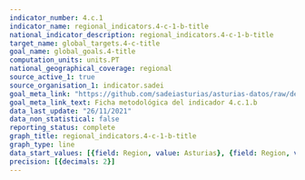 ```yaml
---
indicator_number: 4.c.1
indicator_name: regional_indicators.4-c-1-b-title
national_indicator_description: regional_indicators.4-c-1-b-title
target_name: global_targets.4-c-title
goal_name: global_goals.4-title
computation_units: units.PT
national_geographical_coverage: regional
source_active_1: true
source_organisation_1: indicator.sadei
goal_meta_link: "https://github.com/sadeiasturias/asturias-datos/raw/develop/descargas/metodologia/4.c.1.b.pdf"
goal_meta_link_text: Ficha metodológica del indicador 4.c.1.b
data_last_update: "26/11/2021"
data_non_statistical: false
reporting_status: complete
graph_title: regional_indicators.4-c-1-b-title
graph_type: line
data_start_values: [{field: Region, value: Asturias}, {field: Region, value: España}]
precision: [{decimals: 2}]
---
```

